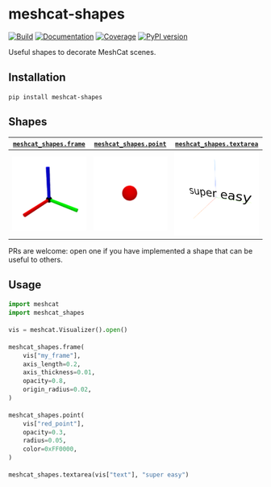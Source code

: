 # meshcat-shapes

[![Build](https://img.shields.io/github/actions/workflow/status/stephane-caron/meshcat-shapes/build.yml?branch=main)](https://github.com/stephane-caron/meshcat-shapes/actions)
[![Documentation](https://img.shields.io/github/actions/workflow/status/stephane-caron/meshcat-shapes/docs.yml?branch=main&label=docs)](https://stephane-caron.github.io/meshcat-shapes/)
[![Coverage](https://coveralls.io/repos/github/stephane-caron/meshcat-shapes/badge.svg?branch=main)](https://coveralls.io/github/stephane-caron/meshcat-shapes?branch=main)
[![PyPI version](https://img.shields.io/pypi/v/meshcat-shapes)](https://pypi.org/project/meshcat-shapes/)

Useful shapes to decorate MeshCat scenes.

## Installation

```console
pip install meshcat-shapes
```

## Shapes

| [``meshcat_shapes.frame``](https://stephane-caron.github.io/meshcat-shapes/shapes.html#module-meshcat_shapes.frame) | [``meshcat_shapes.point``](https://stephane-caron.github.io/meshcat-shapes/shapes.html#module-meshcat_shapes.point) | [``meshcat_shapes.textarea``](https://stephane-caron.github.io/meshcat-shapes/shapes.html#module-meshcat_shapes.textarea) |
|--------------------------|--------------------------|-----------------------------|
| <a href="https://stephane-caron.github.io/meshcat-shapes/shapes.html#module-meshcat_shapes.frame"><img src="https://github.com/stephane-caron/meshcat-shapes/raw/main/gallery/frame.png" width="250"></a> | <a href="https://stephane-caron.github.io/meshcat-shapes/shapes.html#module-meshcat_shapes.point"><img src="https://github.com/stephane-caron/meshcat-shapes/raw/main/gallery/point.png" width="250"></a> | <a href="https://stephane-caron.github.io/meshcat-shapes/shapes.html#module-meshcat_shapes.textarea"><img src="https://github.com/stephane-caron/meshcat-shapes/raw/main/gallery/textarea.png" width="250"></a> |

PRs are welcome: open one if you have implemented a shape that can be useful to others.

## Usage

```python
import meshcat
import meshcat_shapes

vis = meshcat.Visualizer().open()

meshcat_shapes.frame(
    vis["my_frame"],
    axis_length=0.2,
    axis_thickness=0.01,
    opacity=0.8,
    origin_radius=0.02,
)

meshcat_shapes.point(
    vis["red_point"],
    opacity=0.3,
    radius=0.05,
    color=0xFF0000,
)

meshcat_shapes.textarea(vis["text"], "super easy")
```
